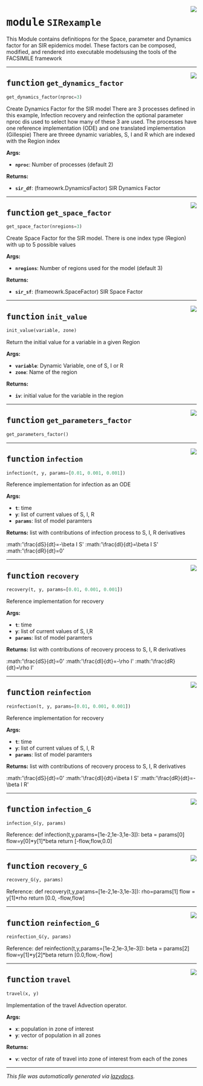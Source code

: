 <!-- markdownlint-disable -->

<a href="../../facsimile/SIRexample.py#L0"><img align="right" style="float:right;" src="https://img.shields.io/badge/-source-cccccc?style=flat-square"></a>

# <kbd>module</kbd> `SIRexample`
This Module contains definitiopns for the Space, parameter and Dynamics factor for an SIR epidemics model. These factors can be composed, modified, and rendered into executable modelsusing the tools of the FACSIMILE framework 


---

<a href="../../facsimile/SIRexample.py#L18"><img align="right" style="float:right;" src="https://img.shields.io/badge/-source-cccccc?style=flat-square"></a>

## <kbd>function</kbd> `get_dynamics_factor`

```python
get_dynamics_factor(nproc=3)
```

Create Dynamics Factor for the SIR model There are 3 processes defined in this example, Infection recovery and reinfection the optional parameter nproc dis used to select how many of these 3 are used. The processes have one reference implementation (ODE) and one translated implementation (Gillespie) There are threee dynamic variables, S, I and R which are indexed with the Region index 

**Args:**
 
 - <b>`nproc`</b>:  Number of processes (default 2) 

**Returns:**
 
 - <b>`sir_df`</b>:  (frameowrk.DynamicsFactor) SIR Dynamics Factor 


---

<a href="../../facsimile/SIRexample.py#L51"><img align="right" style="float:right;" src="https://img.shields.io/badge/-source-cccccc?style=flat-square"></a>

## <kbd>function</kbd> `get_space_factor`

```python
get_space_factor(nregions=3)
```

Create Space Factor for the SIR model. There is one index type (Region) with up to 5 possible values 

**Args:**
 
 - <b>`nregions`</b>:  Number of regions used for the model (default 3) 

**Returns:**
 
 - <b>`sir_sf`</b>:  (frameowrk.SpaceFactor) SIR Space Factor 


---

<a href="../../facsimile/SIRexample.py#L71"><img align="right" style="float:right;" src="https://img.shields.io/badge/-source-cccccc?style=flat-square"></a>

## <kbd>function</kbd> `init_value`

```python
init_value(variable, zone)
```

Return the initial value for a variable in a given Region 

**Args:**
 
 - <b>`variable`</b>:  Dynamic Variable, one of S, I or R 
 - <b>`zone`</b>:  Name of the region 

**Returns:**
 
 - <b>`iv`</b>:  initial value for the variable in the region 


---

<a href="../../facsimile/SIRexample.py#L92"><img align="right" style="float:right;" src="https://img.shields.io/badge/-source-cccccc?style=flat-square"></a>

## <kbd>function</kbd> `get_parameters_factor`

```python
get_parameters_factor()
```






---

<a href="../../facsimile/SIRexample.py#L104"><img align="right" style="float:right;" src="https://img.shields.io/badge/-source-cccccc?style=flat-square"></a>

## <kbd>function</kbd> `infection`

```python
infection(t, y, params=[0.01, 0.001, 0.001])
```

Reference implementation for infection as an ODE 

**Args:**
 
 - <b>`t`</b>:  time 
 - <b>`y`</b>:  list of current values of S, I, R 
 - <b>`params`</b>:  list of model paramters 

**Returns:**
  list with contributions of infection process to S, I, R derivatives 

:math:'\frac{dS}{dt}=-\beta I S' :math:'\frac{dI}{dt}=\beta I S' :math:'\frac{dR}{dt}=0' 


---

<a href="../../facsimile/SIRexample.py#L122"><img align="right" style="float:right;" src="https://img.shields.io/badge/-source-cccccc?style=flat-square"></a>

## <kbd>function</kbd> `recovery`

```python
recovery(t, y, params=[0.01, 0.001, 0.001])
```

Reference implementation for recovery 

**Args:**
 
 - <b>`t`</b>:  time 
 - <b>`y`</b>:  list of current values of S, I,R 
 - <b>`params`</b>:  list of model paramters 

**Returns:**
 list with contributions of recovery process to S, I, R derivatives 

:math:'\frac{dS}{dt}=0' :math:'\frac{dI}{dt}=-\rho I' :math:'\frac{dR}{dt}=\rho I' 


---

<a href="../../facsimile/SIRexample.py#L140"><img align="right" style="float:right;" src="https://img.shields.io/badge/-source-cccccc?style=flat-square"></a>

## <kbd>function</kbd> `reinfection`

```python
reinfection(t, y, params=[0.01, 0.001, 0.001])
```

Reference implementation for recovery 

**Args:**
 
 - <b>`t`</b>:  time 
 - <b>`y`</b>:  list of current values of S, I, R 
 - <b>`params`</b>:  list of model paramters 

**Returns:**
 list with contributions of recovery process to S, I, R derivatives 

:math:'\frac{dS}{dt}=0' :math:'\frac{dI}{dt}=\beta I S' :math:'\frac{dR}{dt}=-\beta I R' 


---

<a href="../../facsimile/SIRexample.py#L162"><img align="right" style="float:right;" src="https://img.shields.io/badge/-source-cccccc?style=flat-square"></a>

## <kbd>function</kbd> `infection_G`

```python
infection_G(y, params)
```

Reference: def infection(t,y,params=[1e-2,1e-3,1e-3]):  beta = params[0]  flow=y[0]*y[1]*beta  return [-flow,flow,0.0] 


---

<a href="../../facsimile/SIRexample.py#L178"><img align="right" style="float:right;" src="https://img.shields.io/badge/-source-cccccc?style=flat-square"></a>

## <kbd>function</kbd> `recovery_G`

```python
recovery_G(y, params)
```

Reference: def recovery(t,y,params=[1e-2,1e-3,1e-3]): rho=params[1] flow = y[1]*rho return [0.0, -flow,flow] 


---

<a href="../../facsimile/SIRexample.py#L194"><img align="right" style="float:right;" src="https://img.shields.io/badge/-source-cccccc?style=flat-square"></a>

## <kbd>function</kbd> `reinfection_G`

```python
reinfection_G(y, params)
```

Reference: def reinfection(t,y,params=[1e-2,1e-3,1e-3]):  beta = params[2]  flow=y[1]*y[2]*beta  return [0.0,flow,-flow] 


---

<a href="../../facsimile/SIRexample.py#L215"><img align="right" style="float:right;" src="https://img.shields.io/badge/-source-cccccc?style=flat-square"></a>

## <kbd>function</kbd> `travel`

```python
travel(x, y)
```

Implementation of the travel Advection operator. 



**Args:**
 
 - <b>`x`</b>:  population in zone of interest 
 - <b>`y`</b>:  vector of population in all zones 

**Returns:**
 
 - <b>`v`</b>:  vector of rate of travel into zone of interest from each of the zones 




---

_This file was automatically generated via [lazydocs](https://github.com/ml-tooling/lazydocs)._
